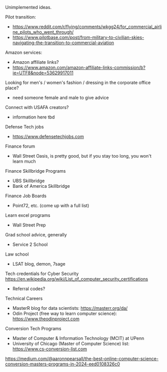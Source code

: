 Unimplemented ideas. 


Pilot transition: 
- https://www.reddit.com/r/flying/comments/wkgg24/for_commercial_airline_pilots_who_went_through/
- https://www.pilotbase.com/post/from-military-to-civilian-skies-navigating-the-transition-to-commercial-aviation

Amazon services:
- Amazon affiliate links?
- https://www.amazon.com/amazon-affiliate-links-commission/b?ie=UTF8&node=53629917011


Looking for men's / women's fashion / dressing in the corporate office place?
- need someone female and male to give advice

Connect with USAFA creators?
- information here tbd


Defense Tech jobs
- https://www.defensetechjobs.com

Finance forum
- Wall Street Oasis, is pretty good, but if you stay too long, you won't learn much

Finance Skillbridge Programs
- UBS Skillbridge
- Bank of America Skillbridge

Finance Job Boards
- Point72, etc. (come up with a full list)

Learn excel programs
- Wall Street Prep


Grad school advice, generally
- Service 2 School

Law school
- LSAT blog, demon, 7sage


Tech credentials for Cyber Security
https://en.wikipedia.org/wiki/List_of_computer_security_certifications
- Referral codes? 


Technical Careers
- MasterR blog for data scientists: https://masterr.org/da/
- Odin Project (free way to learn computer science): https://www.theodinproject.com


Conversion Tech Programs
- Master of Computer & Information Technology (MCIT) at UPenn
- University of Chicago (Master of Computer Science)
list: https://www.cs-conversion-list.com

https://medium.com/@aaronnpearsall/the-best-online-computer-science-conversion-masters-programs-in-2024-eed0108326c0


